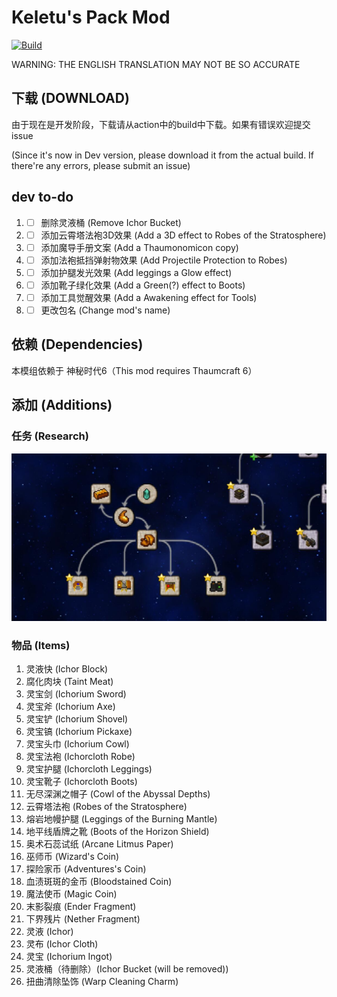 # Keletu's Pack Mod

 [![Build](https://github.com/KELETU66666/keletupack/actions/workflows/main.yml/badge.svg?branch=backport)](https://github.com/KELETU66666/keletupack/actions/workflows/main.yml)

WARNING: THE ENGLISH TRANSLATION MAY NOT BE SO ACCURATE

## 下载 (DOWNLOAD)
由于现在是开发阶段，下载请从action中的build中下载。如果有错误欢迎提交issue

(Since it's now in Dev version, please download it from the actual build. If there're any errors, please submit an issue)

## dev to-do

1. - [ ] 删除灵液桶 (Remove Ichor Bucket)
2. - [ ] 添加云霄塔法袍3D效果 (Add a 3D effect to Robes of the Stratosphere)
3. - [ ] 添加魔导手册文案 (Add a Thaumonomicon copy)
4. - [ ] 添加法袍抵挡弹射物效果 (Add Projectile Protection to Robes)
5. - [ ] 添加护腿发光效果 (Add leggings a Glow effect)
6. - [ ] 添加靴子绿化效果 (Add a Green(?) effect to Boots)
7. - [ ] 添加工具觉醒效果 (Add a Awakening effect for Tools)
8. - [ ] 更改包名 (Change mod's name)

## 依赖 (Dependencies)

本模组依赖于 神秘时代6（This mod requires Thaumcraft 6）

## 添加 (Additions)

### 任务 (Research)

![添加的任务](./doc/zh_cn/image/任务图片.jpg)

### 物品 (Items)

1. 灵液快 (Ichor Block)
2. 腐化肉块 (Taint Meat)
3. 灵宝剑 (Ichorium Sword)
4. 灵宝斧 (Ichorium Axe)
5. 灵宝铲 (Ichorium Shovel)
6. 灵宝镐 (Ichorium Pickaxe)
7. 灵宝头巾 (Ichorium Cowl)
8. 灵宝法袍 (Ichorcloth Robe)
9. 灵宝护腿 (Ichorcloth Leggings)
10. 灵宝靴子 (Ichorcloth Boots)
11. 无尽深渊之帽子 (Cowl of the Abyssal Depths)
12. 云霄塔法袍 (Robes of the Stratosphere)
13. 熔岩地幔护腿 (Leggings of the Burning Mantle)
14. 地平线盾牌之靴 (Boots of the Horizon Shield)
15. 奥术石蕊试纸 (Arcane Litmus Paper)
16. 巫师币 (Wizard's Coin)
17. 探险家币 (Adventures's Coin)
18. 血渍斑斑的金币 (Bloodstained Coin)
19. 魔法使币 (Magic Coin)
20. 末影裂痕 (Ender Fragment)
21. 下界残片 (Nether Fragment)
22. 灵液 (Ichor)
23. 灵布 (Ichor Cloth)
24. 灵宝 (Ichorium Ingot)
25. 灵液桶（待删除）(Ichor Bucket (will be removed))
26. 扭曲清除坠饰 (Warp Cleaning Charm)
